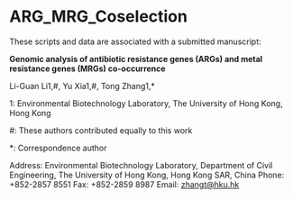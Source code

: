 # ARG_MRG_Coselection

These scripts and data are associated with a submitted manuscript:

**Genomic analysis of antibiotic resistance genes (ARGs) and metal resistance genes (MRGs) co-occurrence**

Li-Guan Li1,\#, Yu Xia1,\#, Tong Zhang1,*

1: Environmental Biotechnology Laboratory, The University of Hong Kong, Hong Kong

\#: These authors contributed equally to this work

*: Correspondence author

Address: Environmental Biotechnology Laboratory, Department of Civil Engineering, The University of Hong Kong, Hong Kong SAR, China    Phone: +852-2857 8551    Fax: +852-2859 8987   Email: zhangt@hku.hk
